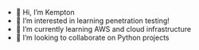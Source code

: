 - 👋 Hi, I’m Kempton
- 👀 I’m interested in learning penetration testing!
- 🌱 I’m currently learning AWS and cloud infrastructure
- 💞️ I’m looking to collaborate on Python projects

<!---
KemptonM/KemptonM is a ✨ special ✨ repository because its `README.md` (this file) appears on your GitHub profile.
You can click the Preview link to take a look at your changes.
--->
